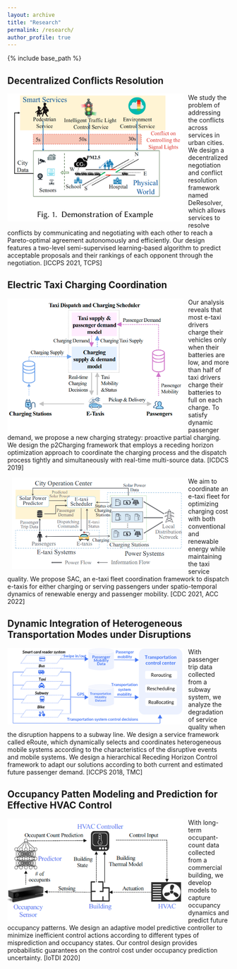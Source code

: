 ```yaml
---
layout: archive
title: "Research"
permalink: /research/
author_profile: true
---
```


{% include base_path %}


## Decentralized Conflicts Resolution

<img src="/images/deresolver figure.png" title="Example of conflicts" style="float:left;width:300pt;padding-right:10px;" />

We study the problem of addressing the conflicts across services in urban cities. We design a decentralized negotiation and conflict resolution framework named DeResolver, which allows services to resolve conflicts by communicating and negotiating with each other to reach a Pareto-optimal agreement autonomously and efficiently. Our design features a two-level semi-supervised learning-based algorithm to predict acceptable proposals and their rankings of each opponent through the negotiation. [ICCPS 2021, TCPS]


## Electric Taxi Charging Coordination​

<img src="/images/p2charging.png" title="p2charging" style="float:left;width:300pt;padding-right:10px;" />

Our analysis reveals that most e-taxi drivers charge their vehicles only when their batteries are low, and more than half of taxi drivers charge their batteries to full on each charge. To satisfy dynamic passenger demand, we propose a new charging strategy: proactive partial charging. We design the p2Charging framework that employs a receding horizon optimization approach to coordinate the charging process and the dispatch process tightly and simultaneously with real-time multi-source data. [ICDCS 2019]

<img src="/images/sac.png" title="sac" style="float:left;width:300pt;padding-left:10px;" />


We aim to coordinate  an  e-taxi  fleet  for  optimizing  charging  cost with both  conventional  and  renewable  energy  while maintaining the taxi service quality. We  propose  SAC,  an  e-taxi  fleet  coordination  framework to  dispatch  e-taxis  for  either  charging  or  serving passengers  under spatio-temporal  dynamics  of  renewable  energy  and passenger mobility. [CDC 2021, ACC 2022]



## Dynamic Integration of Heterogeneous Transportation Modes under Disruptions

<img src="/images/eroute.png" title="Heterogeneous Transportation System Coordination Framework" style="float:left;width:300pt;padding-right:10px;" />


With passenger trip data collected from a subway system, we analyze the degradation of service quality when the disruption happens to a subway line. We design a service framework called eRoute, which dynamically selects and coordinates heterogeneous mobile systems according to the characteristics of the disruptive events and mobile systems. We design a hierarchical Receding Horizon Control framework to adapt our solutions according to both current and estimated future passenger demand. [ICCPS 2018, TMC]


## Occupancy Patten Modeling and Prediction for Effective HVAC Control

<img src="/images/hvaccontrol.png" title="HVAC" style="float:left;width:300pt;padding-right:10px;" />


With long-term occupant-count data collected from a commercial building, we develop models to capture occupancy dynamics and predict future occupancy patterns. We design an adaptive model predictive controller to minimize inefficient control actions according to different types of misprediction and occupancy states. Our control design provides probabilistic guarantees on the control cost under occupancy prediction uncertainty. [IoTDI 2020]

